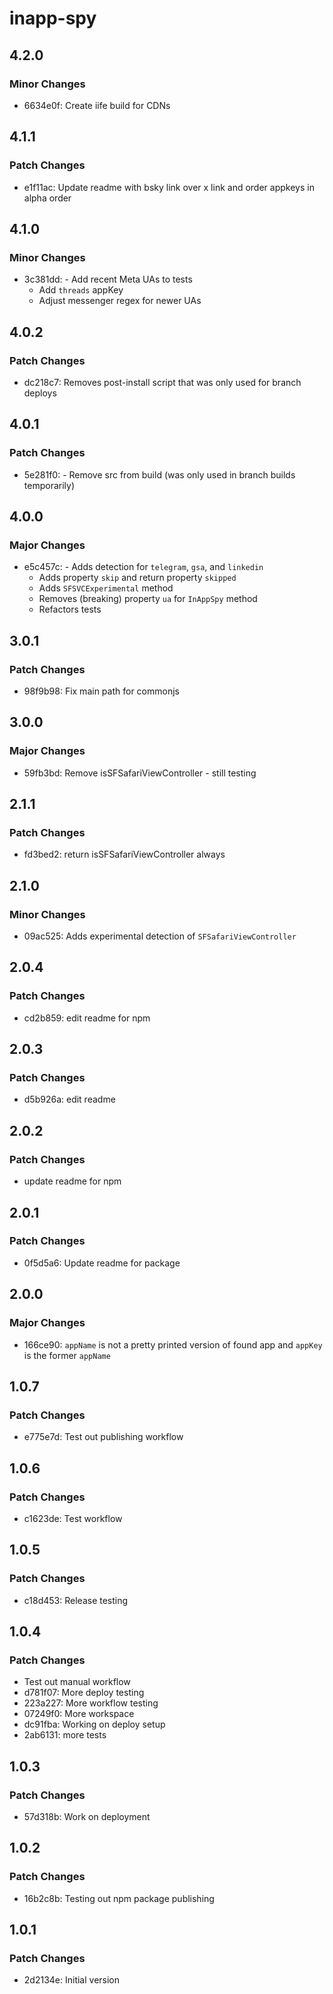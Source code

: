 # inapp-spy

## 4.2.0

### Minor Changes

- 6634e0f: Create iife build for CDNs

## 4.1.1

### Patch Changes

- e1f11ac: Update readme with bsky link over x link and order appkeys in alpha order

## 4.1.0

### Minor Changes

- 3c381dd: - Add recent Meta UAs to tests
  - Add `threads` appKey
  - Adjust messenger regex for newer UAs

## 4.0.2

### Patch Changes

- dc218c7: Removes post-install script that was only used for branch deploys

## 4.0.1

### Patch Changes

- 5e281f0: - Remove src from build (was only used in branch builds temporarily)

## 4.0.0

### Major Changes

- e5c457c: - Adds detection for `telegram`, `gsa`, and `linkedin`
  - Adds property `skip` and return property `skipped`
  - Adds `SFSVCExperimental` method
  - Removes (breaking) property `ua` for `InAppSpy` method
  - Refactors tests

## 3.0.1

### Patch Changes

- 98f9b98: Fix main path for commonjs

## 3.0.0

### Major Changes

- 59fb3bd: Remove isSFSafariViewController - still testing

## 2.1.1

### Patch Changes

- fd3bed2: return isSFSafariViewController always

## 2.1.0

### Minor Changes

- 09ac525: Adds experimental detection of `SFSafariViewController`

## 2.0.4

### Patch Changes

- cd2b859: edit readme for npm

## 2.0.3

### Patch Changes

- d5b926a: edit readme

## 2.0.2

### Patch Changes

- update readme for npm

## 2.0.1

### Patch Changes

- 0f5d5a6: Update readme for package

## 2.0.0

### Major Changes

- 166ce90: `appName` is not a pretty printed version of found app and `appKey` is the former `appName`

## 1.0.7

### Patch Changes

- e775e7d: Test out publishing workflow

## 1.0.6

### Patch Changes

- c1623de: Test workflow

## 1.0.5

### Patch Changes

- c18d453: Release testing

## 1.0.4

### Patch Changes

- Test out manual workflow
- d781f07: More deploy testing
- 223a227: More workflow testing
- 07249f0: More workspace
- dc91fba: Working on deploy setup
- 2ab6131: more tests

## 1.0.3

### Patch Changes

- 57d318b: Work on deployment

## 1.0.2

### Patch Changes

- 16b2c8b: Testing out npm package publishing

## 1.0.1

### Patch Changes

- 2d2134e: Initial version
